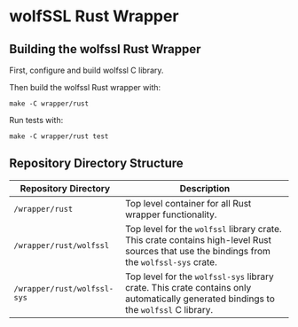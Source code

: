 # wolfSSL Rust Wrapper

## Building the wolfssl Rust Wrapper

First, configure and build wolfssl C library.

Then build the wolfssl Rust wrapper with:

    make -C wrapper/rust

Run tests with:

    make -C wrapper/rust test

## Repository Directory Structure

| Repository Directory | Description |
| --- | --- |
| `/wrapper/rust` | Top level container for all Rust wrapper functionality. |
| `/wrapper/rust/wolfssl` | Top level for the `wolfssl` library crate. This crate contains high-level Rust sources that use the bindings from the `wolfssl-sys` crate. |
| `/wrapper/rust/wolfssl-sys` | Top level for the `wolfssl-sys` library crate. This crate contains only automatically generated bindings to the `wolfssl` C library. |
